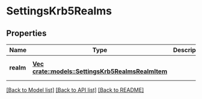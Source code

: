 # SettingsKrb5Realms

## Properties
Name | Type | Description | Notes
------------ | ------------- | ------------- | -------------
**realm** | [**Vec <crate::models::SettingsKrb5RealmsRealmItem>**](SettingsKrb5RealmsRealmItem.md) |  | [optional] [default to null]

[[Back to Model list]](../README.md#documentation-for-models) [[Back to API list]](../README.md#documentation-for-api-endpoints) [[Back to README]](../README.md)


